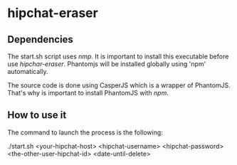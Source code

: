 # hipchat-eraser

## Dependencies

The start.sh script uses *nmp*. It is important to install this executable before use *hipchar-eraser*. Phantomjs will be installed globally using 'npm' automatically.

The source code is done using CasperJS which is a wrapper of PhantomJS. That's why is important to install PhantomJS with *npm*.

## How to use it

The command to launch the process is the following:

./start.sh \<your-hipchat-host\> \<hipchat-username\> \<hipchat-password\> \<the-other-user-hipchat-id\> \<date-until-delete\>